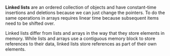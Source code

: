 **Linked lists** are an ordered collection of objects and have constant-time insertions and deletions because we can just change the pointers. To do the same operations in arrays requires linear time because subsequent items need to be shifted over.

Linked lists differ from lists and arrays in the way that they store elements in memory. While lists and arrays use a contiguous memory block to store references to their data, linked lists store references as part of their own elements.
